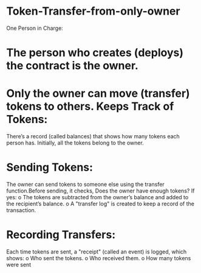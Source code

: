 # Token-Transfer-from-only-owner
One Person in Charge:
# The person who creates (deploys) the contract is the owner.
#  Only the owner can move (transfer) tokens to others. Keeps Track of Tokens:
 There’s a record (called balances) that shows how many tokens each person has. Initially, all the tokens belong to the owner.
# Sending Tokens:
 The owner can send tokens to someone else using the transfer function.Before sending, it checks,
 Does the owner have enough tokens?
If yes:
o The tokens are subtracted from the owner’s balance and added to the
recipient’s balance.
o A "transfer log" is created to keep a record of the transaction.
#  Recording Transfers:
Each time tokens are sent, a "receipt" (called an event) is logged, which shows:
o Who sent the tokens.
o Who received them.
o How many tokens were sent
